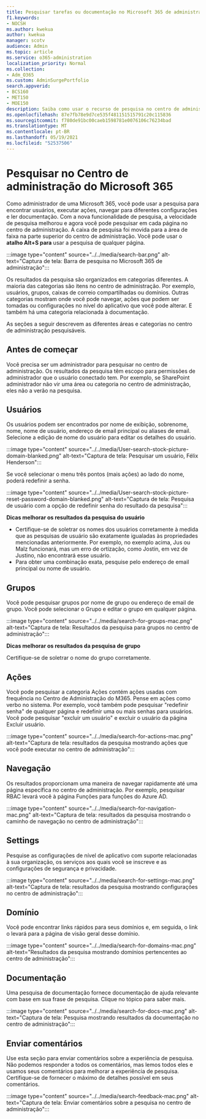 ```yaml
---
title: Pesquisar tarefas ou documentação no Microsoft 365 de administração
f1.keywords:
- NOCSH
ms.author: kwekua
author: kwekua
manager: scotv
audience: Admin
ms.topic: article
ms.service: o365-administration
localization_priority: Normal
ms.collection:
- Adm_O365
ms.custom: AdminSurgePortfolio
search.appverid:
- BCS160
- MET150
- MOE150
description: Saiba como usar o recurso de pesquisa no centro de administração para resultados melhores e mais rápidos.
ms.openlocfilehash: 87e7fb78e9d7ce535f481151515791c20c115836
ms.sourcegitcommit: f780de91bc00caeb1598781e0076106c76234bad
ms.translationtype: MT
ms.contentlocale: pt-BR
ms.lasthandoff: 05/19/2021
ms.locfileid: "52537506"
---
```

# <a name="search-in-the-microsoft-365-admin-center"></a>Pesquisar no Centro de administração do Microsoft 365

Como administrador de uma Microsoft 365, você pode usar a pesquisa para encontrar usuários, executar ações, navegar para diferentes configurações e ler documentação. Com a nova funcionalidade de pesquisa, a velocidade de pesquisa melhorou e agora você pode pesquisar em cada página no centro de administração. A caixa de pesquisa foi movida para a área de faixa na parte superior do centro de administração. Você pode usar o **atalho Alt+S para** usar a pesquisa de qualquer página.

:::image type="content" source="../../media/search-bar.png" alt-text="Captura de tela: Barra de pesquisa no Microsoft 365 de administração":::

Os resultados da pesquisa são organizados em categorias diferentes. A maioria das categorias são itens no centro de administração. Por exemplo, usuários, grupos, caixas de correio compartilhadas ou domínios. Outras categorias mostram onde você pode navegar, ações que podem ser tomadas ou configurações no nível do aplicativo que você pode alterar. E também há uma categoria relacionada à documentação.

As seções a seguir descrevem as diferentes áreas e categorias no centro de administração pesquisáveis.

## <a name="before-you-begin"></a>Antes de começar

Você precisa ser um administrador para pesquisar no centro de administração. Os resultados da pesquisa têm escopo para permissões de administrador que o usuário conectado tem. Por exemplo, se SharePoint administrador não vir uma área ou categoria no centro de administração, eles não a verão na pesquisa.

## <a name="users"></a>Usuários

Os usuários podem ser encontrados por nome de exibição, sobrenome, nome, nome de usuário, endereço de email principal ou aliases de email. Selecione a edição de nome do usuário para editar os detalhes do usuário.

:::image type="content" source="../../media/User-search-stock-picture-domain-blanked.png" alt-text="Captura de tela: Pesquisar um usuário, Félix Henderson":::

Se você selecionar o menu três pontos (mais ações) ao lado do nome, poderá redefinir a senha.

:::image type="content" source="../../media/User-search-stock-picture-reset-password-domain-blanked.png" alt-text="Captura de tela: Pesquisa de usuário com a opção de redefinir senha do resultado da pesquisa":::

**Dicas melhorar os resultados da pesquisa do usuário**

- Certifique-se de soletrar os nomes dos usuários corretamente à medida que as pesquisas de usuário são exatamente igualadas às propriedades mencionadas anteriormente. Por exemplo, no exemplo acima, Jus ou Malz funcionará, mas um erro de ortização, como Jostin, em vez de Justino, não encontrará esse usuário.
- Para obter uma combinação exata, pesquise pelo endereço de email principal ou nome de usuário.

## <a name="groups"></a>Grupos

Você pode pesquisar grupos por nome de grupo ou endereço de email de grupo. Você pode selecionar o Grupo e editar o grupo em qualquer página.

:::image type="content" source="../../media/search-for-groups-mac.png" alt-text="Captura de tela: Resultados da pesquisa para grupos no centro de administração":::

**Dicas melhorar os resultados da pesquisa de grupo**

Certifique-se de soletrar o nome do grupo corretamente.

## <a name="actions"></a>Ações

Você pode pesquisar a categoria Ações contém ações usadas com frequência no Centro de Administração do M365. Pense em ações como verbo no sistema. Por exemplo, você também pode pesquisar "redefinir senha" de qualquer página e redefinir uma ou mais senhas para usuários. Você pode pesquisar "excluir um usuário" e excluir o usuário da página Excluir usuário.

:::image type="content" source="../../media/search-for-actions-mac.png" alt-text="Captura de tela: resultados da pesquisa mostrando ações que você pode executar no centro de administração":::

## <a name="navigation"></a>Navegação

Os resultados proporcionam uma maneira de navegar rapidamente até uma página específica no centro de administração. Por exemplo, pesquisar RBAC levará você à página Funções para funções do Azure AD.

:::image type="content" source="../../media/search-for-navigation-mac.png" alt-text="Captura de tela: resultados da pesquisa mostrando o caminho de navegação no centro de administração":::

## <a name="settings"></a>Settings

Pesquise as configurações de nível de aplicativo com suporte relacionadas à sua organização, os serviços aos quais você se inscreve e as configurações de segurança e privacidade.

:::image type="content" source="../../media/search-for-settings-mac.png" alt-text="Captura de tela: resultados da pesquisa mostrando configurações no centro de administração":::

## <a name="domain"></a>Domínio

Você pode encontrar links rápidos para seus domínios e, em seguida, o link o levará para a página de visão geral desse domínio.

:::image type="content" source="../../media/search-for-domains-mac.png" alt-text="Resultados da pesquisa mostrando domínios pertencentes ao centro de administração":::

## <a name="documentation"></a>Documentação

Uma pesquisa de documentação fornece documentação de ajuda relevante com base em sua frase de pesquisa. Clique no tópico para saber mais.

:::image type="content" source="../../media/search-for-docs-mac.png" alt-text="Captura de tela: Pesquisa mostrando resultados da documentação no centro de administração":::

## <a name="send-us-feedback"></a>Enviar comentários

Use esta seção para enviar comentários sobre a experiência de pesquisa. Não podemos responder a todos os comentários, mas lemos todos eles e usamos seus comentários para melhorar a experiência de pesquisa. Certifique-se de fornecer o máximo de detalhes possível em seus comentários.

:::image type="content" source="../../media/search-feedback-mac.png" alt-text="Captura de tela: Enviar comentários sobre a pesquisa no centro de administração":::